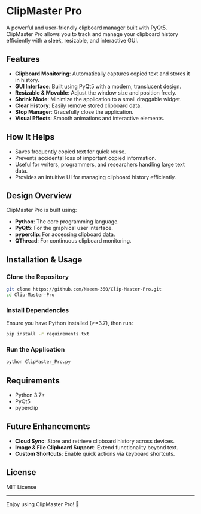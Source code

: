 # ClipMaster Pro

A powerful and user-friendly clipboard manager built with PyQt5. ClipMaster Pro allows you to track and manage your clipboard history efficiently with a sleek, resizable, and interactive GUI.

## Features

- **Clipboard Monitoring**: Automatically captures copied text and stores it in history.
- **GUI Interface**: Built using PyQt5 with a modern, translucent design.
- **Resizable & Movable**: Adjust the window size and position freely.
- **Shrink Mode**: Minimize the application to a small draggable widget.
- **Clear History**: Easily remove stored clipboard data.
- **Stop Manager**: Gracefully close the application.
- **Visual Effects**: Smooth animations and interactive elements.

## How It Helps

- Saves frequently copied text for quick reuse.
- Prevents accidental loss of important copied information.
- Useful for writers, programmers, and researchers handling large text data.
- Provides an intuitive UI for managing clipboard history efficiently.

## Design Overview

ClipMaster Pro is built using:

- **Python**: The core programming language.
- **PyQt5**: For the graphical user interface.
- **pyperclip**: For accessing clipboard data.
- **QThread**: For continuous clipboard monitoring.

## Installation & Usage

### Clone the Repository
```sh
git clone https://github.com/Naeem-360/Clip-Master-Pro.git
cd Clip-Master-Pro
```

### Install Dependencies
Ensure you have Python installed (>=3.7), then run:
```sh
pip install -r requirements.txt
```

### Run the Application
```sh
python ClipMaster_Pro.py
```

## Requirements
- Python 3.7+
- PyQt5
- pyperclip

## Future Enhancements
- **Cloud Sync**: Store and retrieve clipboard history across devices.
- **Image & File Clipboard Support**: Extend functionality beyond text.
- **Custom Shortcuts**: Enable quick actions via keyboard shortcuts.

## License
MIT License

---
Enjoy using ClipMaster Pro! 🚀
